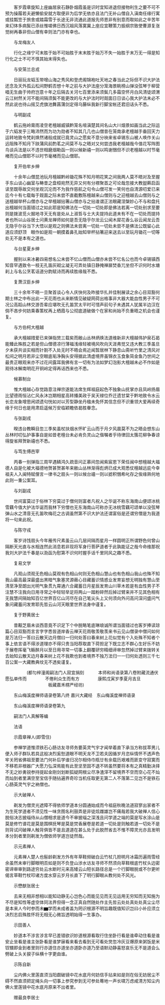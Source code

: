 <!-- { "loadSidebar": true } -->
　　客岁霞章旋知上座幽居泉石静卧烟霞虽是识时宜知进退但接物利生之要不可不预为操履若夫避懒偷安就方取便非为后学无依亦且法门无补山僧自入滇南任缘行寓或挂瓢笠于旅舍或踏霜雪于长途无非流通此道报先师恩非有别意而取如此之辛苦年来幻体多病鬓已添丝惟嗟佛日西沉祖风落寞冀上座应宜鞭策力振纲宗致使曹源复涨觉树再春非但山僧有幸则法门亦有幸也。

　　与龙梅友人

　　行化之缘宁可末胜于始不可始胜于末末胜于始万不失一始胜于末万无一得是知行化之士不可不慎其始末得失也。

　　与安笼兰总戎

　　日丽玩龙韬玉带增山海之秀风和登虎阁锦袍吐天地之春当此之际但不识大护法还念及天外孤云松间野鹤否想十年之前与大护法座分笼海景眺榜山弹没弦琴于柳营唱无生曲于帅府岂意十年之后隔去关河七百里添来须鬓几多霜空怀月白风清徒颂渭云江树然关河不能间隔须鬓不能更改的与大护法时时觌面日日谈心我大护法未必不然此说也待山摇艾虎旗池舞菖蒲剑定得乌藤纵我新行脚宝帐还君旧话头不悉。

　　与明副戎

　　鹤云拖岭膏雨凌空老檀越威镇黔笼名喧滇楚其间名山大川烟景如画当此之际运于六韬发乎三略沛然而为功为勋者不知其几几也山僧昔在笼南承老檀越手垂回天力运转地致令梵刹焕然诸般成就已竟灵山之愿矣不意分袂来省卓锡东山被人唤作关山远阻殊不知月下趺蒲风前酌茗之间莫不与之晤对又何尝违我老檀越哉今值花写阵图鸟谈兵法是以不违世相磨烟勒函一则以候新禧一则以鸣谢悃但不识老檀越以时节毫楮而见山僧耶不以时节毫楮而见山僧耶。

　　复开伯牟乡绅

　　十余年山僧昆池玩月檀越黔岭锄花殊不知月明花笑之间我两人莫不晤对及至握手东山谈心幽室与畴昔之盘桓宛然无异又何有分襟聚首之可论哉忽接大教盥爇启函读至既辱故交何坐观沉沦而不为我作慈航之句令山僧可发一笑何也自清源叨爱已来迄今十有七载每于觌面之际未尝不直截敷陈檀越来山僧则与之迎檀越去山僧则与之送檀越举杯山僧亦与之举檀越拈箸山僧亦与之拈谁谓正法眼藏涅槃妙心不与和盘托出檀越何当面错过之如此耶是知佛法在一切处一切处即是佛法若离一切处别求至要则是拨波觅火掘地寻天无有是处从上淑哲与士大夫提持此道未有不在一切处而提持者也所以山谷居士问黄龙禅师如何是吾无隐乎尔龙云公闻木犀花香么谷云闻龙云吾无隐乎尔谷当下大悟以是观之则佛法未尝离一切处一切处未尝不是佛法公既留心此道应须舒顶　眼作如是观一朝摸着鼻孔始知举杯拈箸迎来送去以至玩月锄花一切等处无不是本有之道也。

　　与台星夏乡绅

　　握别以来冰暑四易想名公未尝不忆山僧而山僧亦未尝不忆名公也而今卓锡镇西知音罕遇致令一枝无孔笛灰砌尘凝无可弄处镇日静掩禅扉焚香兀坐但不识何时水塘刹上与名公烹茗话道分韵赋诗而再续胜缘哉不悉。

　　复萧汉臣乡绅

　　三十余年不晤一旦聚首谈心令人庆快何及昨接华扎并佳制展读之余心目双豁何期士林之中布出此一天花雨也从来断情见破疑网荷出格事非大器大能血性男子不可况公高蹈山林交游吾辈应堪吹无孔笛赏太平时可惜声前句子未遇其人犹属半边汉在倘不吝步何妨乘春策杖再上栖霞与公彻底道破做个在家和尚始不负重晤之机会也谨复。

　　与方伯柯大檀越

　　承大檀越措爱已来弹指焂三载矣而敝山丛林炳焕法道维新非大檀越伟护泉石曷能臻此殊胜之若是但山僧德凉行薄福浅缘轻被境风吹向天涯弗觉又违大教三季虽旦夕未获共谈实相而针劄不入处无时不晤会焉近闻暂居林下静息山斋听竹里之清风对松间之明月若非尘空眼底垢净胸头安得据此清虚境界虽锦衣玉食象简金鱼乃世间之最贵正眼观来亦不过花间露耳我佛有言一切有为法如梦幻泡影大檀越未必不作如是观待冰解南明花开铜岭定得再话西来也不悉。

　　候慕制台

　　惟大檀越心存觉路意注禅宗遂能法席生辉祖庭起色不独象山抚掌亦且凤岭扬眉比望德雨恒沾仁风永沐岂期相星高转播美政于吴天禄位乔迁遗甘棠于黔地致令水云长恋龙象增思闲颂遗句恍如对以芳型静坐丹楹未免怀其信念但不识重领大爱再续奇缘于何日也是用肃启遥候万安临颖瞻依曷胜眷念。

　　与张副戎

　　暌违台教瞬目忽三季矣虽杖扶烟水怀旷云山而于月夕风晨莫不为之晤会想东山丛林时叨弘护事事自是如昔老檀台未必肯负灵山之偕嘱者乎待律回太簇花柳争春谅得旋省拜贺新禧也不悉。

　　与笃生傅邑宰

　　丙春一别弹指三周罕遇鳞鸿久疏音问正慕间忽闻紫宸恩下荣任闽中想檀越大福德人自是化被大福德地贺甚贺甚年来敝山丛林渐得彪炳已成大观悉仗檀越远庇今幸祖夫人入闽特赋俚言一律书之扇头一则以候台禧一则以摅积悃希叱存之俟缘熟何地此则一重公案耳。

　　与刘副戎

　　世间富莫过于俗林下穷莫过于僧何则富者凡祝人之华诞不称东海南山便颂冰桃雪藕今值大护法华诞而我林下穷僧也无东海南山可称亦无冰桃雪藕可颂单以没弦琴弹山水之清音无孔笛吹梅花之古调虽然第不识大护法还谓富俗是还谓穷僧是为我道将一句来此祝。

　　与陈守戎

　　客岁诗饯扇头今年雁传尺素虽云山几层间隔而星月一样圆明正所谓野色何曾山隔断天光直与水相连然此消息若非现将军身行菩萨道者于此孰能证之哉今命维那祝我刘大护法千春是以泐函为慰第不识何时握手话千里同风之趣不悉。

　　复易文学

　　凡观山须观无色相山莫观有色相山何则无色相山慧山也有色相山我山也殊不知我山最高最深最盛出黑暗气象塞灵源蔽心目藏蓄识情惑业发育妄想无明独有慧山至清至净至朗出光明气象贯九霄通六合藏蓄日月星辰发育山川草木若是有血性男子不注慧不注我向日用寻常之中轻轻举足将两山一踏粉碎然后掉过臂来并不见其色相有无我慧间隔始知百亿世界百亿山河尽在自己笔尖头上又何须向外问高问深问盛问气象问藏蓄问发育耶先哲云山河天眼里世界法身中谨复。

　　复于野黄居士

　　昔觏芝眉未谈西意竟不识足下个中脱略笔底琳琅诚所谓当面错过也客岁捧读琼篇心目双豁而言言字字悉皆道岸香云禅天花雨敬羡敬羡来书云见山僧录中僧问如何是万法归一答曰云散天边月僧曰一归何处答曰春来树上花似觉有个入处殊不知者个事上依言语不得涉道理亦不得只贵当阳荐取直下荷担足下既立志不群心生好乐不妨于展卷挥毫飞觞醉月以至日用寻常一切事上翻覆研穷精细谛审忽然掉过臂来拨转关去始知云散天边月春来树上花不我欺也到者境界不独万法归一一归何处透则三千七百公案一大藏教典坟无不透矣谨复。

　　　　　(都匀梓潼阁嗣法门人寂宜捐刻
　　　本师和尚语录第八卷附藏流通伏愿弘单传而
　　　　不倦利众生而有方
　　　　康熙戊寅岁季夏月吉旦
　　　　　　　　　　板藏嘉禾楞严经坊)

　　东山梅溪度禅师语录卷第八终
嘉兴大藏经　东山梅溪度禅师语录


　　东山梅溪度禅师语录卷第九

　　嗣法门人真解等编

　　法语

　　示霞章禅人(即雪住)

　　参禅学道惟须铁石心肠访友寻师务要英灵气宇才闻举着直下承当方称拔萃男儿便入师子群队若具这般决烈奚愁道眼不明天龙不卫若夫因循岁月恣纵情怀不透声色牢关罔省佛祖至要法门何补后学谁归况尔相侍巾瓶廿有余载历艰难而匪变守寂寞而不移若非根器广大愿力弘深焉能有此至坚至固不退不转虽然要将本有之真精勤决择不无之妙勇锐参持提起金刚剑划断狐疑网根尘尽净渣滓不留境界不空而空心花不灿而灿到者里满空至宝信手随拈遍界奇珍当机任取更无第二人不落第二见岂不是铁石心肠英灵气宇之衲僧也。

　　示大破禅人

　　剃发为僧灵光遮障不得依师学道本分圆通始成而今祖庭秋晚法道寂寥出家者不为生死学道者不须见性一味贪图名利鼓弄是非徒炫雌雄岂不痛哉若我大破禅人信心脱俗决志披缁侍从山僧相求是道今不审披缁之深浅且问学道之端的莫是写水涂山是莫是修竹谱花是莫是围棋抚琴是莫是焚香展卷是若道一切处是则触若道一切处不是则背试问破禅人触背俱皆不是且道道在甚么处于此脱然省去不惟不障灵光亦且发明本分到者里则剃发为僧依师学道岂徒然哉。

　　示元素禅人

　　元素禅人楚人也髫龄剃发方外有年草鞋频破白云竹杖几担明月冰霜历遍雨雪经余虽然未审行脚眼明否如是则不负登山涉水访友寻师不然须向草鞋根底竹杖头边密密谛审审到路途穷处云水断时元来高矮云山短长路径总是一个行脚眼脱或不尔更听偈言草鞋竹杖叩诸方度水穿云岁月长直下了明行脚眼从教何处不风光。

　　示懋猷张居士

　　去来无相非想相以能知动静无心岂色心而能见见而无见运用无穷知而无知施为不尽是知性等虚空体同法界但得一念正真自然随处作主先哲云处处真处处真尘尘尽是本来人今时参而未▆学而未成者盖为罔识根源不明旨趣既值知识岂曰小补应须立决烈志启殊胜怀将无相无心微旨透明始得一生事办。

　　示田善人

　　妙道本不涉言涉言早已差错欲识妙道根源看取行住坐卧行看是谁牵动住看是谁安止坐看是谁主张卧看是谁梦寐看来看去看到无可看处焂忽冷灰豆爆原来粥饭是米钗镮即金到者里则行亦道住亦道坐亦道卧亦道乃至语默动静喜怒哀乐无不是道会么劈破上头关捩子纵横十字更由谁。

　　示陈自新

　　尘内佛火里莲直须当阳觑破镜中花水底月何妨信手拈来如是则在俗无妨居尘不碍不然直须把定绳头向一切事上参究参到无可参处蓦地一声长啸万虑咸清方知尘内佛火里莲镜中花水底月原来不出者里。

　　赠最良李居士

